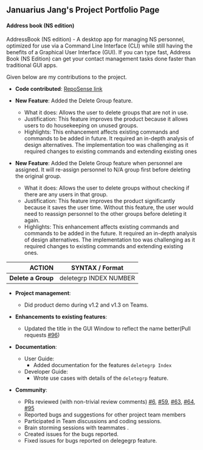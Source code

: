 

## Januarius Jang's Project Portfolio Page

#### Address book (NS edition)

AddressBook (NS edition) - A desktop app for managing NS personnel, optimized for use via a Command Line Interface (CLI) while still having the benefits of a Graphical User Interface (GUI). If you can type fast, Address Book (NS Edition) can get your contact management tasks done faster than traditional GUI apps.

Given below are my contributions to the project.
* **Code contributed**: [RepoSense link](https://nus-tic4002-ay2021s2.github.io/tp-dashboard/?search=&sort=groupTitle&sortWithin=title&timeframe=commit&mergegroup=&groupSelect=groupByRepos&breakdown=true&checkedFileTypes=docs~functional-code~test-code~other&since=&tabOpen=true&tabType=authorship&tabAuthor=JanuariusJang&tabRepo=AY2021S2-TIC4002-F18-3%2Ftp2%5Bmaster%5D&authorshipIsMergeGroup=false&authorshipFileTypes=docs~functional-code~test-code)


* **New Feature**: Added the Delete Group feature.
  * What it does: Allows the user to delete groups that are not in use.
  * Justification: This feature improves the product because it allows users to do housekeeping on unused groups. 
  * Highlights: This enhancement affects existing commands and commands to be added in future. It required an in-depth analysis of design alternatives. The implementation too was challenging as it required changes to existing commands and extending existing ones
  

* **New Feature**: Added the Delete Group feature when personnel are assigned. It will re-assign personnel to N/A group first before deleting the original group.
    * What it does: Allows the user to delete groups without checking if there are any users in that group.
    * Justification: This feature improves the product significantly because it saves the user time. Without this feature, the user would need to reassign personnel to the other groups before deleting it again. 
    * Highlights: This enhancement affects existing commands and commands to be added in the future. It required an in-depth analysis of design alternatives. The implementation too was challenging as it required changes to existing commands and extending existing ones.
    
ACTION | SYNTAX / Format
---:|:---:|
**Delete a Group** | deletegrp INDEX NUMBER


* **Project management**:
  * Did product demo during v1.2 and v1.3 on Teams. 
  

* **Enhancements to existing features**:
  * Updated the title in the GUI Window to reflect the name better(Pull requests [\#96](https://github.com/AY2021S2-TIC4002-F18-3/tp2/pull/96/files))
 

* **Documentation**:
  * User Guide:
    * Added documentation for the features `deletegrp Index`
  * Developer Guide:
    * Wrote use cases with details of the `deletegrp` feature.

* **Community**:
  * PRs reviewed (with non-trivial review comments) [\#6](https://github.com/AY2021S2-TIC4002-F18-3/tp2/pull/6), [\#59](https://github.com/AY2021S2-TIC4002-F18-3/tp2/pull/59), [\#63](https://github.com/AY2021S2-TIC4002-F18-3/tp2/pull/63), [\#64](https://github.com/AY2021S2-TIC4002-F18-3/tp2/pull/64), [\#95](https://github.com/AY2021S2-TIC4002-F18-3/tp2/pull/95)
  * Reported bugs and suggestions for other project team members
  * Participated in Team discussions and coding sessions.
  * Brain storming sessions with teammates .
  * Created issues for the bugs reported. 
  * Fixed issues for bugs reported on delegegrp feature. 
  
  
  
  
